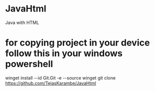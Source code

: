 # JavaHtml
Java with HTML
# for copying project in your device follow this in your windows powershell

winget install --id Git.Git -e --source winget
git clone https://github.com/TejasKarambe/JavaHtml
